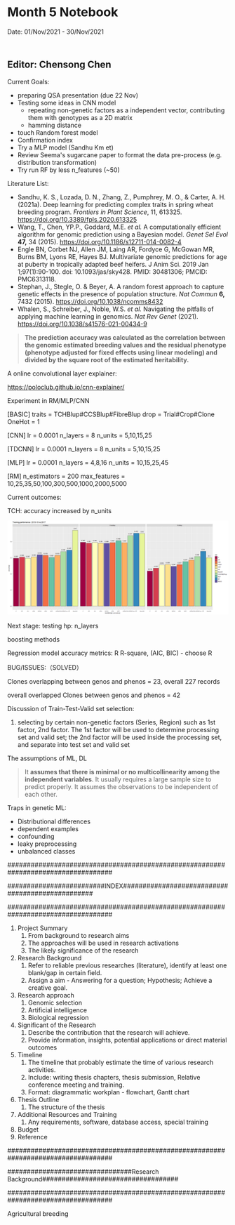 Month 5 Notebook
====

Date: 01/Nov/2021 - 30/Nov/2021

<br> Editor: Chensong Chen
----

Current Goals:

+ preparing QSA presentation (due 22 Nov)
+ Testing some ideas in CNN model 
  + repeating non-genetic factors as a independent vector, contributing them with genotypes as a 2D matrix
  + hamming distance
+ touch Random forest model
+ Confirmation index
+ Try a MLP model (Sandhu Km et)
+ Review Seema's sugarcane paper to format the data pre-process (e.g. distribution transformation)
+ Try run RF by less n_features (~50)

Literature List:

+ Sandhu, K. S., Lozada, D. N., Zhang, Z., Pumphrey, M. O., & Carter, A. H. (2021a). Deep learning for predicting complex traits in spring wheat breeding program. *Frontiers in Plant Science*, 11, 613325. https://doi.org/10.3389/fpls.2020.613325
+ Wang, T., Chen, YP.P., Goddard, M.E. *et al.* A computationally efficient algorithm for genomic prediction using a Bayesian model. *Genet Sel Evol* **47,** 34 (2015). https://doi.org/10.1186/s12711-014-0082-4
+ Engle BN, Corbet NJ, Allen JM, Laing AR, Fordyce G, McGowan MR, Burns BM, Lyons RE, Hayes BJ. Multivariate genomic predictions for age at puberty in tropically adapted beef heifers. J Anim Sci. 2019 Jan 1;97(1):90-100. doi: 10.1093/jas/sky428. PMID: 30481306; PMCID: PMC6313118.
+ Stephan, J., Stegle, O. & Beyer, A. A random forest approach to capture genetic effects in the presence of population structure. *Nat Commun* **6,** 7432 (2015). https://doi.org/10.1038/ncomms8432
+ Whalen, S., Schreiber, J., Noble, W.S. *et al.* Navigating the pitfalls of applying machine learning in genomics. *Nat Rev Genet* (2021). https://doi.org/10.1038/s41576-021-00434-9

>  **The prediction accuracy was calculated as the correlation between the genomic estimated breeding values and the residual phenotype (phenotype adjusted for fixed effects using linear modeling) and divided by the square root of the estimated heritability.**



A online convolutional layer explainer:

https://poloclub.github.io/cnn-explainer/



Experiment in RM/MLP/CNN

[BASIC]
traits = TCHBlup#CCSBlup#FibreBlup
drop = Trial#Crop#Clone
OneHot = 1

[CNN]
lr = 0.0001
n_layers = 8
n_units = 5,10,15,25

[TDCNN]
lr = 0.0001
n_layers = 8
n_units = 5,10,15,25

[MLP]
lr = 0.0001
n_layers = 4,8,16
n_units = 10,15,25,45

[RM]
n_estimators = 200
max_features = 10,25,35,50,100,300,500,1000,2000,5000



Current outcomes:

TCH: accuracy increased by n_units 



![method_comp_plus_rm.png](https://github.com/CCS-voidBird/PhD_Notebook/blob/main/pic/method_comp_plus_rm.png?raw=true)



Next stage: testing hp: n_layers

boosting methods

Regression model accuracy metrics: R R-square, (AIC, BIC) - choose R





BUG/ISSUES:（SOLVED）

Clones overlapping between genos and phenos  = 23, overall 227 records 

overall overlapped Clones between genos and phenos = 42



Discussion of Train-Test-Valid set selection:



1. selecting by certain non-genetic factors (Series, Region) such as 1st factor, 2nd factor. The 1st factor will be used to determine processing set and valid set; the 2nd factor will be used inside the processing set, and separate into test set and valid set



The assumptions of ML, DL

> It **assumes that there is minimal or no multicollinearity among the independent variables**. It usually requires a large sample size to predict properly. It assumes the observations to be independent of each other.



Traps in genetic ML:

+ Distributional differences
+ dependent examples
+ confounding
+ leaky preprocessing
+ unbalanced classes





###################################################################################

#########################INDEX#################################################

###################################################################################

1. Project Summary
   1. From background to research aims
   2. The approaches will be used in research activations
   3. The likely significance of the research
2. Research Background
   1. Refer to reliable previous researches (literature), identify at least one blank/gap in certain field.
   2. Assign a aim - Answering for a question; Hypothesis; Achieve a creative goal.
3. Research approach
   1. Genomic selection
   2. Artificial intelligence 
   3. Biological regression
4. Significant of the Research
   1. Describe the contribution that the research will achieve.
   2. Provide information, insights, potential applications or direct material outcomes 
5. Timeline
   1. The timeline that probably estimate the time of various research activities.
   2. Include: writing thesis chapters, thesis submission, Relative conference meeting and training. 
   3. Format: diagrammatic workplan - flowchart, Gantt chart
6. Thesis Outline
   1. The structure of the thesis
7. Additional Resources and Training
   1. Any requirements, software, database access, special training
8. Budget
9. Reference

###################################################################################

################################Research Background###################################

###################################################################################

Agricultural breeding 
